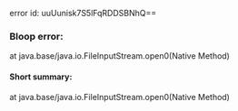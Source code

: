 error id: uuUunisk7S5lFqRDDSBNhQ==
### Bloop error:

at java.base/java.io.FileInputStream.open0(Native Method)
#### Short summary: 

at java.base/java.io.FileInputStream.open0(Native Method)